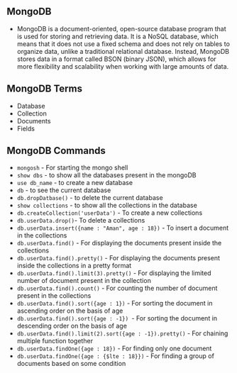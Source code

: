 ## MongoDB
- MongoDB is a document-oriented, open-source database 
program that is used for storing and retrieving data. It is a NoSQL 
database, which means that it does not use a fixed schema and 
does not rely on tables to organize data, unlike a traditional 
relational database. Instead, MongoDB stores data in a format 
called BSON (binary JSON), which allows for more flexibility and 
scalability when working with large amounts of data.

## MongoDB Terms 
- Database 
- Collection
- Documents 
- Fields 


## MongoDB Commands 
- `mongosh` - For starting the mongo shell
- `show dbs` - to show all the databases present in the mongoDB 
- `use db_name` - to create a new database 
- `db` - to see the current database
- `db.dropDatbase()` - to delete the current database
- `show collections` - to show all the collections in the database 
- `db.createCollection('userData')` - To create a new collections 
- `db.userData.drop()`- To delete a collections 
- `db.userData.insert({name : "Aman", age : 18})` - To insert a document in the collections
- `db.userData.find()` - For displaying the documents present inside the collections
- `db.userData.find().pretty()` - For displaying the documents present inside the collections in a pretty format
- `db.userData.find().limit(3).pretty()` - For displaying the limited number of document present in the collection
- `db.userData.find().count()` - For counting the number of document present in the collections
- `db.userData.find().sort({age : 1})` - For sorting the document in ascending order on the basis of age
- `db.userData.find().sort({age : -1}) `- For sorting the document in descending order on the basis of age
- `db.userData.find().limit(2).sort({age : -1}).pretty()` - For chaining multiple function together
- `db.userData.findOne({age : 18})` -  For finding only one document
- `db.userData.findOne({age : {$lte : 18}})` - For finding a group of documents based on some condition
